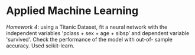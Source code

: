 # Applied Machine Learning

*Homework 4*: using a Titanic Dataset, fit a neural network with the independent variables 'pclass + sex + age + sibsp’ and dependent variable 'survived'. Check the performance of the model with out-of- sample accuracy. Used scikit-learn. 
